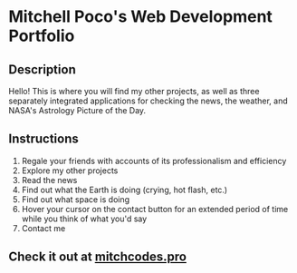 # Mitchell Poco's Web Development Portfolio

<h2>Description</h2>

Hello! This is where you will find my other projects, as well as three separately integrated applications for checking the news, the weather, and NASA's Astrology Picture of the Day.

<h2>Instructions</h2>
<ol>
  <li>Regale your friends with accounts of its professionalism and efficiency</li>
  <li>Explore my other projects</li>
  <li>Read the news</li>
  <li>Find out what the Earth is doing (crying, hot flash, etc.)</li>
  <li>Find out what space is doing</li>
  <li>Hover your cursor on the contact button for an extended period of time while you think of what you'd say</li>
  <li>Contact me</li>
</ol>

<h2>Check it out at <a target='_blank' href='https://mitchcodes.pro'>mitchcodes.pro</a></h2>
